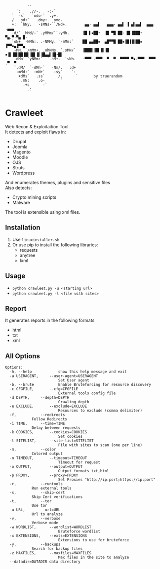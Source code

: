 ```
          ``                                                              
     `:    .//-.   -:-`                                                   
   `  -s`   `odo-`  .y+.                                                  
   /   od+`   .dmy+.  omo-                                                
   +:  `hNy.   -sMNs-``/Nd+.        ▄▄· ▄▄▌   ▄▄▄· ▄▄▌ ▐ ▄▌▄▄▌  ▄▄▄ .▄▄▄  
   .d/` .hMd/-` .yMMm/``-yMh.      ▐█ ▌▪██•  ▐█ ▀█ ██· █▌▐███•  ▀▄.▀·▀▄ █·
   `oN+  -NMh:. .-NMMy. `-mMm:`    ██ ▄▄██▪  ▄█▀▀█ ██▪▐█▐▐▌██▪  ▐▀▀▪▄▐▀▀▄ 
    -MN. `/mMm+. .ohNNs. `.sMN/`   ▐███▌▐█▌▐▌▐█ ▪▐▌▐█▌██▐█▌▐█▌▐▌▐█▄▄▌▐█•█▌
    -dMo` `yNMm:`  `-hM+.  `sNh.   ·▀▀▀ .▀▀▀  ▀  ▀  ▀▀▀▀ ▀▪.▀▀▀  ▀▀▀ .▀  ▀
    `.dM/  `-dMh-`   -Nm/.   :d+                                          
     -mMd:`  :mN+`    -sy`    `:                                          
      +dMs`   .ss`      /.      `  		by truerandom
       .mN:    .o-       `         
        .+s      -`                
          .:                       
                                   
```

# Crawleet
Web Recon & Exploitaition Tool.  
It detects and exploit flaws in:
* Drupal
* Joomla
* Magento
* Moodle
* OJS
* Struts
* Wordpress 

And enumerates themes, plugins and sensitive files\
Also detects:
* Crypto mining scripts
* Malware

The tool is extensible using xml files.

## Installation
1. Use `linuxinstaller.sh`
2. Or use pip to install the following libraries:
	* requests
	* anytree
	* lxml
## Usage
* `python crawleet.py -u <starting url>`
* `python crawleet.py -l <file with sites>`

## Report
It generates reports in the following formats
* html
* txt
* xml
	
## All Options
```
Options:
  -h, --help            show this help message and exit
  -a USERAGENT,		--user-agent=USERAGENT
                        Set User agent
  -b, --brute           Enable Bruteforcing for resource discovery
  -c CFGFILE,		--cfg=CFGFILE
                        External tools config file
  -d DEPTH,		--depth=DEPTH
                        Crawling depth
  -e EXCLUDE,		--exclude=EXCLUDE
                        Resources to exclude (comma delimiter)
  -f,			--redirects       
			Follow Redirects
  -i TIME,		--time=TIME
			Delay between requests 
  -k COOKIES,		--cookies=COOKIES
                        Set cookies
  -l SITELIST,		--site-list=SITELIST
                        File with sites to scan (one per line)
  -m,			--color
			Colored output
  -n TIMEOUT,		--timeout=TIMEOUT
                        Timeout for request
  -o OUTPUT,		--output=OUTPUT
                        Output formats txt,html
  -p PROXY, 		--proxy=PROXY
                        Set Proxies "http://ip:port;https://ip:port"
  -r, 			--runtools
			Run external tools
  -s, 			--skip-cert
			Skip Cert verifications
  -t,			--tor
			Use tor
  -u URL,		--url=URL
			Url to analyze
  -v,			--verbose
			Verbose mode
  -w WORDLIST, 		--wordlist=WORDLIST
                        Bruteforce wordlist
  -x EXTENSIONS,	--exts=EXTENSIONS
                        Extensions to use for bruteforce
  -y, 			--backups
			Search for backup files
  -z MAXFILES,		--maxfiles=MAXFILES
                        Max files in the site to analyze
  --datadir=DATADIR	data directory
```
